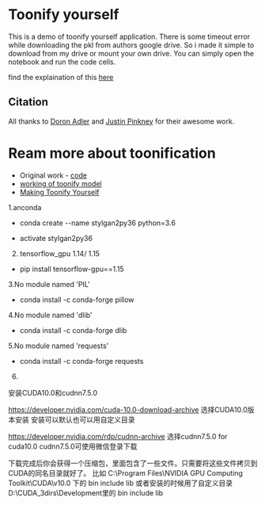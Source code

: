 # Toonify yourself
This is a demo of toonify yourself application. There is some timeout error while downloading the pkl from authors google drive. So i made it simple to download from my drive or mount your own drive. You can simply open the notebook and run the code cells.

find the explaination of this [here](https://www.youtube.com/watch?v=fNgOYs3KwFg&ab_channel=LearnMachineLearning)

## Citation
All thanks to [Doron Adler](https://twitter.com/Norod78) and [Justin Pinkney](https://twitter.com/Buntworthy) for their awesome work.

# Ream more about toonification
- Original work - [code](https://colab.research.google.com/drive/1s2XPNMwf6HDhrJ1FMwlW1jl-eQ2-_tlk?usp=sharing)
- [working of toonify model](https://www.justinpinkney.com/toonify-yourself/)
- [Making Toonify Yourself](https://www.justinpinkney.com/making-toonify/)



1.anconda
- conda create --name stylgan2py36  python=3.6

- activate stylgan2py36  

2. tensorflow_gpu    1.14/ 1.15
- pip install tensorflow-gpu==1.15

3.No module named 'PIL'
- conda install -c conda-forge pillow

4.No module named 'dlib'
- conda install -c conda-forge dlib

5.No module named 'requests'
- conda install -c conda-forge requests

6.
安装CUDA10.0和cudnn7.5.0

https://developer.nvidia.com/cuda-10.0-download-archive 
选择CUDA10.0版本安装
安装可以默认也可以用自定义目录


https://developer.nvidia.com/rdp/cudnn-archive
选择cudnn7.5.0 for cuda10.0
cudnn7.5.0可使用微信登录下载

下载完成后你会获得一个压缩包，里面包含了一些文件。只需要将这些文件拷贝到CUDA的同名目录就好了。
比如 
C:\Program Files\NVIDIA GPU Computing Toolkit\CUDA\v10.0
下的 bin  include  lib
或者安装的时候用了自定义目录 
D:\CUDA_3dirs\Development里的  bin include lib
